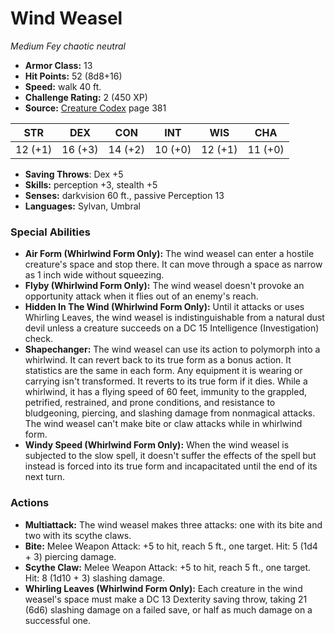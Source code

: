 # Wind Weasel

*Medium* *Fey* *chaotic neutral*

- **Armor Class:** 13
- **Hit Points:** 52 (8d8+16)
- **Speed:** walk 40 ft.
- **Challenge Rating:** 2 (450 XP)
- **Source:** [Creature Codex](https://koboldpress.com/kpstore/product/creature-codex-for-5th-edition-dnd) page 381

| STR | DEX | CON | INT | WIS | CHA |
| --- | --- | --- | --- | --- | --- |
| 12 (+1) | 16 (+3) | 14 (+2) | 10 (+0) | 12 (+1) | 11 (+0) |

- **Saving Throws**: Dex +5
- **Skills:** perception +3, stealth +5
- **Senses:** darkvision 60 ft., passive Perception 13
- **Languages:** Sylvan, Umbral
### Special Abilities
- **Air Form (Whirlwind Form Only):** The wind weasel can enter a hostile creature's space and stop there. It can move through a space as narrow as 1 inch wide without squeezing.
- **Flyby (Whirlwind Form Only):** The wind weasel doesn't provoke an opportunity attack when it flies out of an enemy's reach.
- **Hidden In The Wind (Whirlwind Form Only):** Until it attacks or uses Whirling Leaves, the wind weasel is indistinguishable from a natural dust devil unless a creature succeeds on a DC 15 Intelligence (Investigation) check.
- **Shapechanger:** The wind weasel can use its action to polymorph into a whirlwind. It can revert back to its true form as a bonus action. It statistics are the same in each form. Any equipment it is wearing or carrying isn't transformed. It reverts to its true form if it dies. While a whirlwind, it has a flying speed of 60 feet, immunity to the grappled, petrified, restrained, and prone conditions, and resistance to bludgeoning, piercing, and slashing damage from nonmagical attacks. The wind weasel can't make bite or claw attacks while in whirlwind form.
- **Windy Speed (Whirlwind Form Only):** When the wind weasel is subjected to the slow spell, it doesn't suffer the effects of the spell but instead is forced into its true form and incapacitated until the end of its next turn.
### Actions
- **Multiattack:** The wind weasel makes three attacks: one with its bite and two with its scythe claws.
- **Bite:** Melee Weapon Attack: +5 to hit, reach 5 ft., one target. Hit: 5 (1d4 + 3) piercing damage.
- **Scythe Claw:** Melee Weapon Attack: +5 to hit, reach 5 ft., one target. Hit: 8 (1d10 + 3) slashing damage.
- **Whirling Leaves (Whirlwind Form Only):** Each creature in the wind weasel's space must make a DC 13 Dexterity saving throw, taking 21 (6d6) slashing damage on a failed save, or half as much damage on a successful one.


